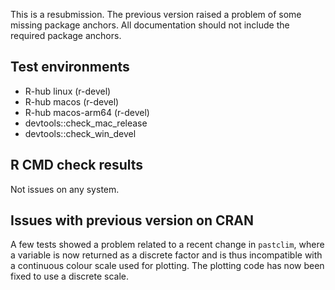 This is a resubmission. The previous version raised a problem of some missing package
anchors. All documentation should not include the required package anchors.

## Test environments
- R-hub linux (r-devel)
- R-hub macos (r-devel)
- R-hub macos-arm64 (r-devel)
- devtools::check_mac_release
- devtools::check_win_devel

## R CMD check results
Not issues on any system.

## Issues with previous version on CRAN
A few tests showed a problem related to a recent change in `pastclim`, where a variable
is now returned as a discrete factor and is thus incompatible with a continuous 
colour scale used for plotting. The plotting code has now been fixed to use a
discrete scale.